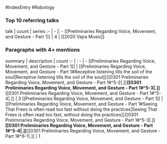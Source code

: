 #IndexEntry #Robology

### Top 10 referring talks
talk | count | series
:- | - |: -
[[Preliminaries Regarding Voice, Movement, and Gesture - Part 1]] | 4 | [[2020 Vajra Music]]

### Paragraphs with 4+ mentions
summary | description | count
:- | : - | -
[[Preliminaries Regarding Voice, Movement, and Gesture - Part 1]] | [[Preliminaries Regarding Voice, Movement, and Gesture - Part 1#Receptive listening tills the soil of the soul\|Receptive listening tills the soil of the soul]] [[0301 Preliminaries Regarding Voice, Movement, and Gesture - Part 1#^5-2\|.]] **[[0301 Preliminaries Regarding Voice, Movement, and Gesture - Part 1#^5-3\|.]]** [[0301 Preliminaries Regarding Voice, Movement, and Gesture - Part 1#^5-4\|.]] | 3
[[Preliminaries Regarding Voice, Movement, and Gesture - Part 1]] | [[Preliminaries Regarding Voice, Movement, and Gesture - Part 1#Seeing That Frees is often read too fast without doing the practices\|Seeing That Frees is often read too fast, without doing the practices]] [[0301 Preliminaries Regarding Voice, Movement, and Gesture - Part 1#^5-3\|.]] **[[0301 Preliminaries Regarding Voice, Movement, and Gesture - Part 1#^5-4\|.]]** [[0301 Preliminaries Regarding Voice, Movement, and Gesture - Part 1#^6-1\|.]] | 1

